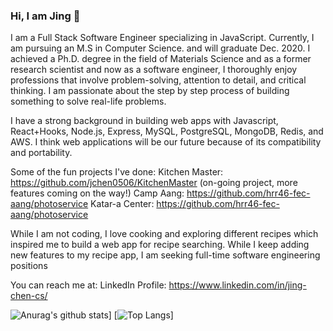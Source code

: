 ### Hi, I am Jing 👋


I am a Full Stack Software Engineer specializing in JavaScript. Currently, I am pursuing an M.S in Computer Science. and will graduate Dec. 2020. I achieved a Ph.D. degree in the field of Materials Science and as a former research scientist and now as a software engineer, I thoroughly enjoy professions that involve problem-solving, attention to detail, and critical thinking. I am passionate about the step by step process of building something to solve real-life problems.

I have a strong background in building web apps with Javascript, React+Hooks, Node.js, Express, MySQL, PostgreSQL, MongoDB, Redis, and AWS. I think web applications will be our future because of its compatibility and portability. 

Some of the fun projects I've done:
Kitchen Master: https://github.com/jchen0506/KitchenMaster (on-going project, more features coming on the way!)
Camp Aang: https://github.com/hrr46-fec-aang/photoservice
Katar-a Center: https://github.com/hrr46-fec-aang/photoservice

While I am not coding, I love cooking and exploring different recipes which inspired me to build a web app for recipe searching. While I keep adding new features to my recipe app, I am seeking full-time software engineering positions

You can reach me at:
LinkedIn Profile: https://www.linkedin.com/in/jing-chen-cs/

![Anurag's github stats](https://github-readme-stats.vercel.app/api?username=jchen0506&count_private=true&show_icons=true&theme=radical)]
[![Top Langs](https://github-readme-stats.vercel.app/api/top-langs/?username=jchen0506)]
<!--
**jchen0506/jchen0506** is a ✨ _special_ ✨ repository because its `README.md` (this file) appears on your GitHub profile.

Here are some ideas to get you started:

- 🔭 I’m currently working on ...
- 🌱 I’m currently learning ...
- 👯 I’m looking to collaborate on ...
- 🤔 I’m looking for help with ...
- 💬 Ask me about ...
- 📫 How to reach me: ...
- 😄 Pronouns: ...
- ⚡ Fun fact: ...
-->
